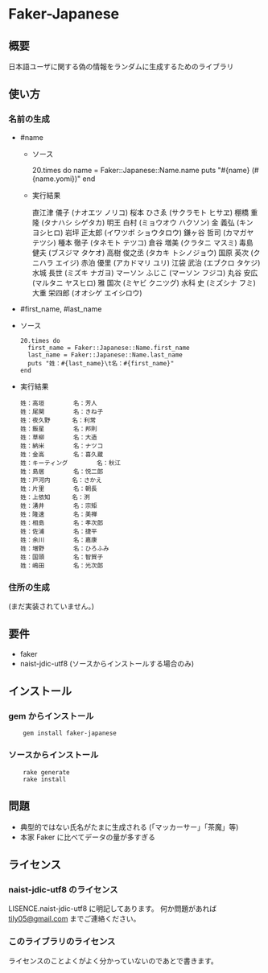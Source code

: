 Faker-Japanese
==============

概要
----

日本語ユーザに関する偽の情報をランダムに生成するためのライブラリ

使い方
------

### 名前の生成

 * #name

   * ソース

        20.times do
          name = Faker::Japanese::Name.name
          puts "#{name} (#{name.yomi})"
        end

   * 実行結果
 
        直江津 儀子 (ナオエツ ノリコ)
        桜本 ひさゑ (サクラモト ヒサヱ)
        棚橋 重隆 (タナハシ シゲタカ)
        明王 白村 (ミョウオウ ハクソン)
        金 義弘 (キン ヨシヒロ)
        岩坪 正太郎 (イワツボ ショウタロウ)
        鎌ヶ谷 哲司 (カマガヤ テツシ)
        種本 徹子 (タネモト テツコ)
        倉谷 増美 (クラタニ マスミ)
        毒島 健夫 (ブスジマ タケオ)
        高樹 俊之丞 (タカキ トシノジョウ)
        国原 英次 (クニハラ エイジ)
        赤泊 優里 (アカドマリ ユリ)
        江袋 武治 (エブクロ タケジ)
        水城 長世 (ミズキ ナガヨ)
        マーソン ふじこ (マーソン フジコ)
        丸谷 安広 (マルタニ ヤスヒロ)
        雅 国次 (ミヤビ クニツグ)
        水科 史 (ミズシナ フミ)
        大重 栄四郎 (オオシゲ エイシロウ)

 * #first_name, #last_name

  * ソース

        20.times do
          first_name = Faker::Japanese::Name.first_name
          last_name = Faker::Japanese::Name.last_name
          puts "姓：#{last_name}\t名：#{first_name}"
        end

  * 実行結果

        姓：高垣        名：芳人
        姓：尾関        名：きね子
        姓：夜久野      名：利常
        姓：飯星        名：邦則
        姓：草柳        名：大造
        姓：納米        名：ナツコ
        姓：金高        名：喜久蔵
        姓：キーティング        名：秋江
        姓：島居        名：悦二郎
        姓：戸河内      名：さかえ
        姓：片里        名：朝長
        姓：上依知      名：洌
        姓：湧井        名：宗矩
        姓：隆速        名：美禅
        姓：相島        名：孝次郎
        姓：佐浦        名：捷平
        姓：余川        名：嘉康
        姓：増野        名：ひろふみ
        姓：国頭        名：智賀子
        姓：嶋田        名：光次郎

### 住所の生成

(まだ実装されていません。)

要件
----

 * faker
 * naist-jdic-utf8 (ソースからインストールする場合のみ)


インストール
------------

### gem からインストール

        gem install faker-japanese

### ソースからインストール

        rake generate
        rake install

問題
----

 * 典型的ではない氏名がたまに生成される (「マッカーサー」「茶魔」等)
 * 本家 Faker に比べてデータの量が多すぎる

ライセンス
----------

### naist-jdic-utf8 のライセンス

LISENCE.naist-jdic-utf8 に明記してあります。
何か問題があれば tily05@gmail.com までご連絡ください。

### このライブラリのライセンス

ライセンスのことよくがよく分かっていないのであとで書きます。

